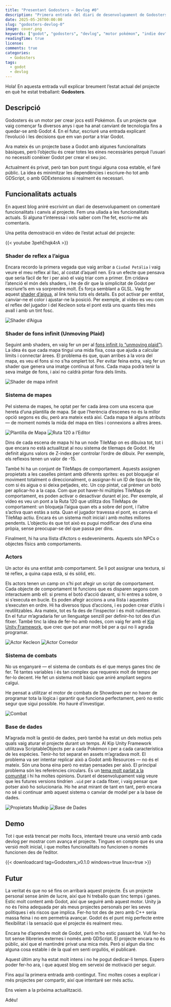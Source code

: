 ```yaml
---  
title: "Presentant Godosters – Devlog #0"  
description: "Primera entrada del diari de desenvolupament de Godosters, un motor per crear jocs tipus Pokémon amb Godot. En aquesta publicació, faig un repàs de l’estat actual del projecte, les seves funcionalitats i cap a on vull portar-lo."  
date: 2025-05-26T00:00:00
slug: "godosters-devlog-0"  
image: cover.png  
keywords: ["godot", "godosters", "devlog", "motor pokémon", "indie dev"]  
readingTime: true  
license:
comments: true  
categories:  
  - Godosters  
tags:  
  - godot
  - devlog  
---
```


Hola! En aquesta entrada vull explicar breument l’estat actual del projecte en què he estat treballant: **Godosters**.

## Descripció

Godosters és un motor per crear jocs estil Pokémon. És un projecte que vaig començar fa diversos anys i que ha anat canviant de tecnologia fins a quedar-se amb Godot 4. En el futur, escriuré una entrada explicant l’evolució i les decisions que em van portar a triar Godot.

Ara mateix és un projecte base a Godot amb algunes funcionalitats bàsiques, però l’objectiu és crear totes les eines necessàries perquè l’usuari no necessiti conèixer Godot per crear el seu joc.

Actualment és privat, però tan bon punt tingui alguna cosa estable, el faré públic. La idea és minimitzar les dependències i escriure-ho tot amb GDScript, o amb GDExtensions si realment és necessari.

## Funcionalitats actuals

En aquest blog aniré escrivint un diari de desenvolupament on comentaré funcionalitats i canvis al projecte. Fem una ullada a les funcionalitats actuals. Si alguna t’interessa i vols saber com l’he fet, escriu-me als comentaris.

Una petita demostració en vídeo de l’estat actual del projecte:

{{< youtube 3pehEhqk4rA >}}

### Shader de reflex a l’aigua

Encara recordo la primera vegada que vaig arribar a `Ciudad Petália` i vaig veure el meu reflex al llac, al costat d’aquell nen. Era un efecte que pensava que seria fàcil de fer i per això el vaig triar com a primer. Em cridava l’atenció el món dels shaders, i he de dir que la simplicitat de Godot per escriure’ls em va sorprendre molt. És força semblant a GLSL. Vaig fer aquest [shader d’aigua](https://godotshaders.com/shader/sprite-water-reflection-pixel-art/), al link teniu tots els detalls. Es pot activar per entitat, canviar-ne el color i ajustar-ne la posició. Per exemple, al vídeo es veu com el reflex del jugador i del Kecleon sota el pont està uns quants tiles més avall i amb un tint fosc.

![Shader d’Aigua](water-shader.gif)

### Shader de fons infinit (Unmoving Plaid)

Seguint amb shaders, en vaig fer un per al [fons infinit (o “unmoving plaid”)](https://godotshaders.com/shader/infinite-sprite/). La idea és que cada mapa tingui una mida fixa, cosa que ajuda a calcular límits i connectar àrees. El problema és que, quan arribes a la vora del mapa, es veu el fons si no s’ha omplert tot. Per evitar feina extra, vaig fer un shader que genera una imatge contínua al fons. Cada mapa podrà tenir la seva imatge de fons, i així no caldrà pintar fora dels límits.

![Shader de mapa infinit](infinite-map.gif)

### Sistema de mapes

Pel sistema de mapes, he optat per fer cada àrea com una escena que hereta d’una plantilla de mapa. Sé que l’herència d’escenes no és la millor opció segons es diu, però ara mateix està així. Cada mapa té alguns atributs — de moment només la mida del mapa en tiles i connexions a altres àrees.

![Plantilla de Mapa](MapTemplate.png) ![Ruta 120 a l’Editor](Route120Editor.png)

Dins de cada escena de mapa hi ha un node TileMap on es dibuixa tot, tot i que encara no està actualitzat al nou sistema de tilemaps de Godot. He definit alguns valors de Z-index per controlar l’ordre de dibuix. Per exemple, els reflexos tenen un valor de -15.

També hi ha un conjunt de TileMaps de comportament. Aquests assignen propietats a les caselles pintant amb diferents sprites: es pot bloquejar el moviment totalment o direccionalment, o assignar-hi un ID de tipus de tile, com si és aigua o si deixa petjades, etc. Un cop pintat, cal prémer un botó per aplicar-ho a la capa. Com que pot haver-hi múltiples TileMaps de comportament, es poden activar o desactivar durant el joc. Per exemple, al vídeo es veu un pont a la Ruta 120 que utilitza dos TileMaps de comportament: un bloqueja l’aigua quan ets a sobre del pont, i l’altre s’activa quan estàs a sota. Quan el jugador travessa el pont, es canvia el TileMap actiu. Encara és un sistema molt inicial i amb moltes millores pendents. L’objectiu és que tot això es pugui modificar des d’una eina pròpia, sense preocupar-se del que passa per dins.

Finalment, hi ha una llista d’Actors o esdeveniments. Aquests són NPCs o objectes físics amb comportaments.

### Actors

Un actor és una entitat amb comportament. Se li pot assignar una textura, si té reflex, a quina capa està, si és sòlid, etc.

Els actors tenen un camp on s’hi pot afegir un script de comportament. Cada objecte de comportament té funcions que es disparen segons com interactuem amb ell: si prems el botó d’acció davant, si hi entres a sobre, o si s’executa en bucle. Es poden afegir accions a una llista i aquestes s’executen en ordre. Hi ha diversos tipus d’accions, i es poden crear d’útils i reutilitzables. Ara mateix, tot es fa des de l’inspector i és molt rudimentari. En el futur m’agradaria fer un llenguatge senzill per definir-ho tot des d’un fitxer. També tinc la idea de fer-ho amb nodes, com vaig fer amb el [Kip Unity Framework](https://youtu.be/_zOz2Mj4AMI?si=Zeix66XkwtTjLc9d), que crec que pot anar molt bé per a qui no li agrada programar.

![Actor Kecleon](ActorKecleon.png) ![Actor Corredor](ActorRunner.png)

### Sistema de combats

No us enganyaré — el sistema de combats és el que menys ganes tinc de fer. Té tantes variables i és tan complex que requereix molt de temps per fer-lo decent. He fet un sistema molt bàsic que aniré ampliant segons calgui.

He pensat a utilitzar el motor de combats de Showdown per no haver de programar tota la lògica i garantir que funciona perfectament, però no estic segur que sigui possible. Ho hauré d’investigar.

![Combat](BattleSystem.png)

### Base de dades

M’agrada molt la gestió de dades, però també ha estat un dels motius pels quals vaig aturar el projecte durant un temps. Al Kip Unity Framework utilitzava ScriptableObjects per a cada Pokémon i per a cada característica de les espècies. Tenir-ho tot separat en assets m’agradava molt. El problema va ser intentar replicar això a Godot amb Resources — no és el mateix. Són una bona eina però no estan pensades per això. El principal problema són les referències circulars. És un [tema molt parlat a la comunitat](https://github.com/godotengine/godot-proposals/issues/7363) i hi ha moltes opinions. Durant el desenvolupament vaig veure que les futures versions tindrien `.uid` per a cada fitxer, i vaig pensar que potser això ho solucionaria. Ho he anat mirant de tant en tant, però encara no sé si continuar amb aquest sistema o canviar de model per a la base de dades.

![Propietats Mudkip](MudkipProperties.png) ![Base de Dades](MonsterDatabase.png)

## Demo

Tot i que està trencat per molts llocs, intentaré treure una versió amb cada devlog per mostrar com avança el projecte. Tingues en compte que és una versió molt inicial, i que moltes funcionalitats no funcionen o només funcionen des de l’editor.

{{< downloadcard tag=Godosters_v0.1.0 windows=true linux=true >}}

## Futur

La veritat és que no sé fins on arribarà aquest projecte. És un projecte personal sense ànim de lucre, així que hi treballo quan tinc temps i ganes. Estic molt content amb Godot, així que seguiré amb aquest motor. Unity ja no és l’eina adequada per als meus projectes personals per les seves polítiques i els riscos que implica. Fer-ho tot des de zero amb C++ seria massa feina i no em permetria avançar. Godot és el punt mig perfecte entre flexibilitat i la sensació que el projecte és realment meu.

Encara he d’aprendre molt de Godot, però m’ho estic passant bé. Vull fer-ho tot sense llibreries externes i només amb GDScript. El projecte encara no és públic, així que el mantindré privat una mica més. Però si algun dia tinc alguna cosa estable i de la qual em senti orgullós, el publicaré.

Aquest últim any ha estat molt intens i no he pogut dedicar-li temps. Espero poder fer-ho ara, i que aquest blog em serveixi de motivació per seguir.

Fins aquí la primera entrada amb contingut. Tinc moltes coses a explicar i més projectes per compartir, així que intentaré ser més actiu.

Ens veiem a la pròxima actualització.

Adéu!
